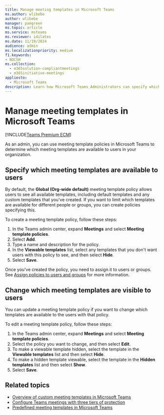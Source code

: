 ```yaml
---
title: Manage meeting templates in Microsoft Teams
ms.author: wlibebe
author: wlibebe
manager: pamgreen
ms.topic: article
ms.service: msteams
ms.reviewer: idilates
ms.date: 11/19/2024
audience: admin
ms.localizationpriority: medium
f1.keywords:
- NOCSH
ms.collection: 
  - m365solution-compliantmeetings
  - m365initiative-meetings
appliesto: 
  - Microsoft Teams
description: Learn how Microsoft Teams Administrators can specify which meeting templates are available to their users.
---
```


# Manage meeting templates in Microsoft Teams

[!INCLUDE[Teams Premium ECM](includes/teams-premium-ecm.md)]

As an admin, you can use meeting template policies in Microsoft Teams to determine which meeting templates are available to users in your organization.

## Specify which meeting templates are available to users

By default, the **Global (Org-wide default)** meeting template policy allows users to see all available templates, including default templates and any custom templates that you've created. If you want to limit which templates are available for different people or groups, you can create policies specifying this.

To create a meeting template policy, follow these steps:

1. In the Teams admin center, expand **Meetings** and select **Meeting template policies**.
1. Select **Add**.
1. Type a name and description for the policy.
1. In the **Viewable templates** list, select any templates that you don't want users with this policy to see, and then select **Hide**.
1. Select **Save**.

Once you've created the policy, you need to assign it to users or groups. See [Assign policies to users and groups](assign-policies-users-and-groups.md) for more information.

## Change which meeting templates are visible to users

You can update a meeting template policy if you want to change which templates are available to the users with that policy.

To edit a meeting template policy, follow these steps:

1. In the Teams admin center, expand **Meetings** and select **Meeting template policies**.
1. Select the policy you want to change, and then select **Edit**.
1. To make a viewable template hidden, select the template in the **Viewable templates** list and then select **Hide**.
1. To make a hidden template viewable, select the template in the **Hidden templates** list and then select **Show**.
1. Select **Save**.

## Related topics

- [Overview of custom meeting templates in Microsoft Teams](custom-meeting-templates-overview.md)
- [Configure Teams meetings with three tiers of protection](configure-meetings-three-tiers-protection.md)
- [Predefined meeting templates in Microsoft Teams](predefined-meeting-template-reference.md)
